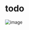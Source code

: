 # todo
![image](https://github.com/gargisawaria/todo/assets/96246464/b1a0dc01-7355-464e-9bbc-a9b748a0eda5)
